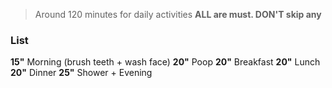 > Around 120 minutes for daily activities
> **ALL are must. DON'T skip any**
### List
**15"** Morning (brush teeth + wash face)
**20"** Poop
**20"** Breakfast
**20"** Lunch
**20"** Dinner
**25"** Shower + Evening

